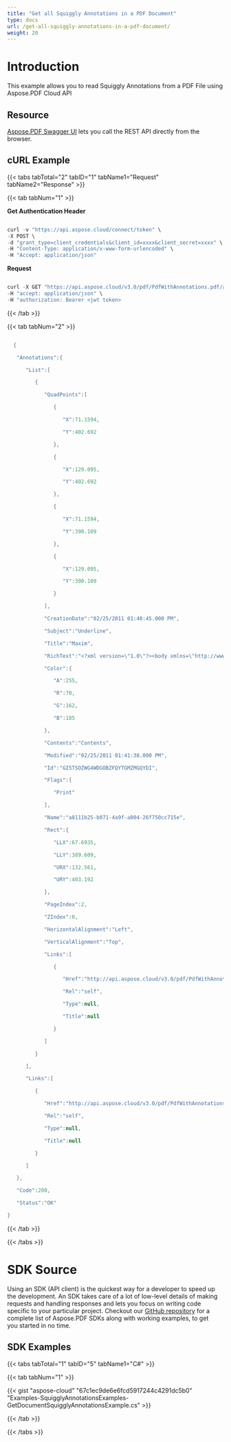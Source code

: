 ```yaml
---
title: "Get all Squiggly Annotations in a PDF Document"
type: docs
url: /get-all-squiggly-annotations-in-a-pdf-document/
weight: 20
---
```


# **Introduction**
This example allows you to read Squiggly Annotations from a PDF File using Aspose.PDF Cloud API
## **Resource**
[Aspose.PDF Swagger UI](https://apireference.aspose.cloud/pdf/#!/Annotations/GetDocumentSquigglyAnnotations) lets you call the REST API directly from the browser.
## **cURL Example**
{{< tabs tabTotal="2" tabID="1" tabName1="Request" tabName2="Response" >}}

{{< tab tabNum="1" >}}

**Get Authentication Header**

```java

curl -v "https://api.aspose.cloud/connect/token" \
-X POST \
-d "grant_type=client_credentials&client_id=xxxx&client_secret=xxxx" \
-H "Content-Type: application/x-www-form-urlencoded" \
-H "Accept: application/json"

```

**Request**

```java

curl -X GET "https://api.aspose.cloud/v3.0/pdf/PdfWithAnnotations.pdf/annotations/squiggly" \
-H "accept: application/json" \
-H "authorization: Bearer <jwt token> 

```

{{< /tab >}}

{{< tab tabNum="2" >}}

```java

  {

   "Annotations":{

      "List":[

         {

            "QuadPoints":[

               {

                  "X":71.1594,

                  "Y":402.692

               },

               {

                  "X":129.095,

                  "Y":402.692

               },

               {

                  "X":71.1594,

                  "Y":390.109

               },

               {

                  "X":129.095,

                  "Y":390.109

               }

            ],

            "CreationDate":"02/25/2011 01:40:45.000 PM",

            "Subject":"Underline",

            "Title":"Maxim",

            "RichText":"<?xml version=\"1.0\"?><body xmlns=\"http://www.w3.org/1999/xhtml\" xmlns:xfa=\"http://www.xfa.org/schema/xfa-data/1.0/\" xfa:APIVersion=\"Acrobat:7.0.0\" xfa:spec=\"2.0.2\" ><p><span style=\"text-decoration:;font-size:10.0pt\">Contents</span></p></body>",

            "Color":{

               "A":255,

               "R":70,

               "G":162,

               "B":185

            },

            "Contents":"Contents",

            "Modified":"02/25/2011 01:41:38.000 PM",

            "Id":"GI5TSOZWG4WDGOBZFQYTGMZMGQYDI",

            "Flags":[

               "Print"

            ],

            "Name":"a8111b25-b071-4a9f-a004-26f750cc715e",

            "Rect":{

               "LLX":67.6935,

               "LLY":389.609,

               "URX":132.561,

               "URY":403.192

            },

            "PageIndex":2,

            "ZIndex":0,

            "HorizontalAlignment":"Left",

            "VerticalAlignment":"Top",

            "Links":[

               {

                  "Href":"http://api.aspose.cloud/v3.0/pdf/PdfWithAnnotations.pdf/pages/2/annotations/GI5TSOZWG4WDGOBZFQYTGMZMGQYDI",

                  "Rel":"self",

                  "Type":null,

                  "Title":null

               }

            ]

         }

      ],

      "Links":[

         {

            "Href":"http://api.aspose.cloud/v3.0/pdf/PdfWithAnnotations.pdf/pages/2/annotations/GI5TSOZWG4WDGOBZFQYTGMZMGQYDI",

            "Rel":"self",

            "Type":null,

            "Title":null

         }

      ]

   },

   "Code":200,

   "Status":"OK"

}

```

{{< /tab >}}

{{< /tabs >}}
# **SDK Source**
Using an SDK (API client) is the quickest way for a developer to speed up the development. An SDK takes care of a lot of low-level details of making requests and handling responses and lets you focus on writing code specific to your particular project. Checkout our [GitHub repository](https://github.com/aspose-pdf-cloud) for a complete list of Aspose.PDF SDKs along with working examples, to get you started in no time.
## **SDK Examples**
{{< tabs tabTotal="1" tabID="5" tabName1="C#" >}}

{{< tab tabNum="1" >}}

{{< gist "aspose-cloud" "67c1ec9de6e6fcd5917244c4291dc5b0" "Examples-SquigglyAnnotationsExamples-GetDocumentSquigglyAnnotationsExample.cs" >}}

{{< /tab >}}

{{< /tabs >}}
